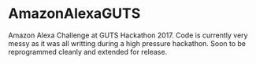 # AmazonAlexaGUTS
Amazon Alexa Challenge at GUTS Hackathon 2017.
Code is currently very messy as it was all writting during a high pressure hackathon.
Soon to be reprogrammed cleanly and extended for release.
